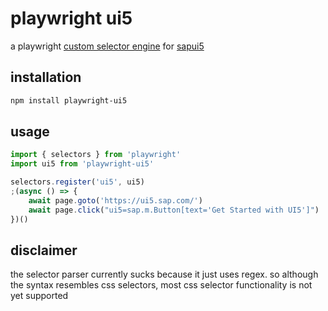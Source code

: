 # playwright ui5

a playwright [custom selector engine](https://playwright.dev/docs/extensibility#custom-selector-engines) for [sapui5](https://ui5.sap.com/)

## installation

```bash
npm install playwright-ui5
```

## usage

```ts
import { selectors } from 'playwright'
import ui5 from 'playwright-ui5'

selectors.register('ui5', ui5)
;(async () => {
    await page.goto('https://ui5.sap.com/')
    await page.click("ui5=sap.m.Button[text='Get Started with UI5']")
})()
```

## disclaimer

the selector parser currently sucks because it just uses regex. so although the syntax resembles css selectors, most css selector functionality is not yet supported
